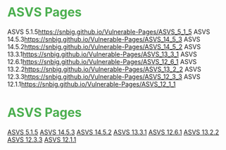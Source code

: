 <h1 style='color: #4CAF50;'>ASVS Pages</h1>
<tr><td >ASVS 5.1.5</td><td ><a href="https://snbig.github.io/Vulnerable-Pages/ASVS_5_1_5">https://snbig.github.io/Vulnerable-Pages/ASVS_5_1_5</a></td></tr>
<tr><td >ASVS 14.5.3</td><td ><a href="https://snbig.github.io/Vulnerable-Pages/ASVS_14_5_3">https://snbig.github.io/Vulnerable-Pages/ASVS_14_5_3</a></td></tr>
<tr><td >ASVS 14.5.2</td><td ><a href="https://snbig.github.io/Vulnerable-Pages/ASVS_14_5_2">https://snbig.github.io/Vulnerable-Pages/ASVS_14_5_2</a></td></tr>
<tr><td >ASVS 13.3.1</td><td ><a href="https://snbig.github.io/Vulnerable-Pages/ASVS_13_3_1">https://snbig.github.io/Vulnerable-Pages/ASVS_13_3_1</a></td></tr>
<tr><td >ASVS 12.6.1</td><td ><a href="https://snbig.github.io/Vulnerable-Pages/ASVS_12_6_1">https://snbig.github.io/Vulnerable-Pages/ASVS_12_6_1</a></td></tr>
<tr><td >ASVS 13.2.2</td><td ><a href="https://snbig.github.io/Vulnerable-Pages/ASVS_13_2_2">https://snbig.github.io/Vulnerable-Pages/ASVS_13_2_2</a></td></tr>
<tr><td >ASVS 12.3.3</td><td ><a href="https://snbig.github.io/Vulnerable-Pages/ASVS_12_3_3">https://snbig.github.io/Vulnerable-Pages/ASVS_12_3_3</a></td></tr>
<tr><td >ASVS 12.1.1</td><td ><a href="https://snbig.github.io/Vulnerable-Pages/ASVS_12_1_1">https://snbig.github.io/Vulnerable-Pages/ASVS_12_1_1</a></td></tr>

<h1 style='color: #4CAF50;'>ASVS Pages</h1>
<a href="https://snbig.github.io/Vulnerable-Pages/ASVS_5_1_5">ASVS 5.1.5</a>
<a href="https://snbig.github.io/Vulnerable-Pages/ASVS_14_5_3">ASVS 14.5.3</a>
<a href="https://snbig.github.io/Vulnerable-Pages/ASVS_14_5_2">ASVS 14.5.2</a>
<a href="https://snbig.github.io/Vulnerable-Pages/ASVS_13_3_1">ASVS 13.3.1</a>
<a href="https://snbig.github.io/Vulnerable-Pages/ASVS_12_6_1">ASVS 12.6.1</a>
<a href="https://snbig.github.io/Vulnerable-Pages/ASVS_13_2_2">ASVS 13.2.2</a>
<a href="https://snbig.github.io/Vulnerable-Pages/ASVS_12_3_3">ASVS 12.3.3</a>
<a href="https://snbig.github.io/Vulnerable-Pages/ASVS_12_1_1">ASVS 12.1.1</a>

